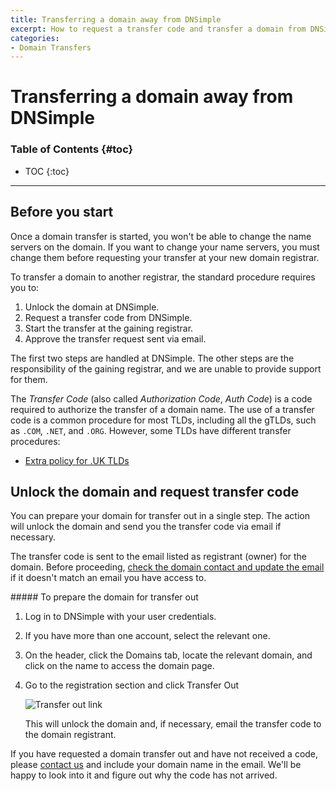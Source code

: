 ```yaml
---
title: Transferring a domain away from DNSimple
excerpt: How to request a transfer code and transfer a domain from DNSimple to a different registrar.
categories:
- Domain Transfers
---
```


# Transferring a domain away from DNSimple

### Table of Contents {#toc}

* TOC
{:toc}

---

## Before you start

<warning>
Once a domain transfer is started, you won't be able to change the name servers on the domain. If you want to change your name servers, you must change them before requesting your transfer at your new domain registrar.
</warning>

To transfer a domain to another registrar, the standard procedure requires you to:

1. Unlock the domain at DNSimple.
1. Request a transfer code from DNSimple.
1. Start the transfer at the gaining registrar.
1. Approve the transfer request sent via email.

The first two steps are handled at DNSimple. The other steps are the responsibility of the gaining registrar, and we are unable to provide support for them.

The _Transfer Code_ (also called _Authorization Code_, _Auth Code_) is a code required to authorize the transfer of a domain name. The use of a transfer code is a common procedure for most TLDs, including all the gTLDs, such as `.COM`, `.NET`, and `.ORG`. However, some TLDs have different transfer procedures:

- [Extra policy for .UK TLDs](/articles/domains-uk/#transfer-away)


## Unlock the domain and request transfer code

You can prepare your domain for transfer out in a single step. The action will unlock the domain and send you the transfer code via email if necessary.

The transfer code is sent to the email listed as registrant (owner) for the domain. Before proceeding, [check the domain contact and update the email](/articles/changing-domain-contact/#updating-a-domain-contact) if it doesn't match an email you have access to.

<div class="section-steps" markdown="1">
##### To prepare the domain for transfer out

1.  Log in to DNSimple with your user credentials.
1.  If you have more than one account, select the relevant one.
1.  On the header, click the <label>Domains</label> tab, locate the relevant domain, and click on the name to access the domain page.

1.  Go to the registration section and click <label>Transfer Out</label>

    ![Transfer out link](/files/domain-transfer-out-action.png)

    This will unlock the domain and, if necessary, email the transfer code to the domain registrant.
</div>

If you have requested a domain transfer out and have not received a code, please [contact us](https://dnsimple.com/contact) and include your domain name in the email. We'll be happy to look into it and figure out why the code has not arrived.

